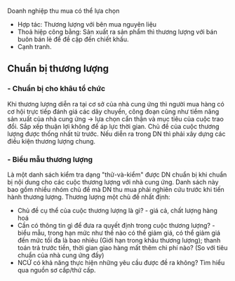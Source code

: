 Doanh nghiệp thu mua có thể lựa chọn
- Hợp tác: Thương lượng với bên mua nguyên liệu
- Thoả hiệp công bằng: Sản xuất ra sản phẩm thì thương lượng với bán buôn bán lẻ để đề cập đến chiết khấu.
- Cạnh tranh.
## Chuẩn bị thương lượng
### - Chuẩn bị cho khâu tổ chức
Khi thương lượng diễn ra tại cơ sở của nhà cung ứng thì người mua hàng có cơ hội trực tiếp đánh giá các dây chuyền, công đoạn cũng như tiềm năng sản xuất của nhà cung ứng -> lựa chọn cẩn thận và mục tiêu của cuộc trao đổi.
Sắp xếp thuận lợi không để áp lực thời gian.
Chủ đề của cuộc thương lượng được thống nhất từ trước. Nếu diễn ra trong DN thì phải xây dựng các điều kiện thương lượng chung.

### - Biểu mẫu thương lượng
Là một danh sách kiểm tra dạng "thử-và-kiểm" được DN chuẩn bị khi chuẩn bị nội dung cho các cuộc thương lượng với nhà cung ứng. Danh sách này bao gồm nhiều nhóm chủ đề mà DN thu mua phải nghiên cứu trước khi tiến hành thương lượng. 
Thương lượng một chủ đề nhất định:
- Chủ đề cụ thể của cuộc thương lượng là gì? - giá cả, chất lượng hàng hoá
- Cần có thông tin gì để đưa ra quyết định trong cuộc thương lượng? - biểu mẫu, trong hạn mức như thế nào có thể giảm giá, có thể giảm giá đến mức tối đa là bao nhiêu (Giới hạn trong khâu thương lượng); thanh toán trả trước tiền, thời gian giao hàng mất thêm chi phí nào? (So với tiêu chuẩn của nhà cung ứng đấy)
- NCỨ có khả năng thực hiện những yêu cầu được đề ra không?
	Tìm hiểu qua nguồn sơ cấp/thứ cấp.